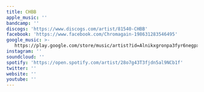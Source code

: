 ```yaml
---
title: CHBB
apple_music: ''
bandcamp: ''
discogs: 'https://www.discogs.com/artist/81540-CHBB'
facebook: 'https://www.facebook.com/Chromagain-198631283546495'
google_music: >-
   https://play.google.com/store/music/artist?id=Alnikxgronpa3fyr6negpxchrcm
instagram: ''
soundcloud: ''
spotify: 'https://open.spotify.com/artist/28o7g43T3fjdn5al9NCb1f'
twitter: ''
website: ''
youtube: ''
---
```

